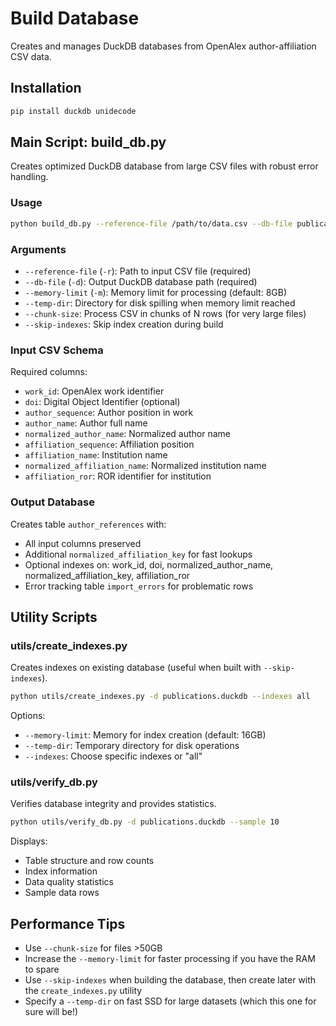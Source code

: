 # Build Database

Creates and manages DuckDB databases from OpenAlex author-affiliation CSV data.

## Installation
```bash
pip install duckdb unidecode
```

## Main Script: build_db.py

Creates optimized DuckDB database from large CSV files with robust error handling.

### Usage
```bash
python build_db.py --reference-file /path/to/data.csv --db-file publications.duckdb
```

### Arguments
- `--reference-file` (`-r`): Path to input CSV file (required)
- `--db-file` (`-d`): Output DuckDB database path (required)
- `--memory-limit` (`-m`): Memory limit for processing (default: 8GB)
- `--temp-dir`: Directory for disk spilling when memory limit reached
- `--chunk-size`: Process CSV in chunks of N rows (for very large files)
- `--skip-indexes`: Skip index creation during build

### Input CSV Schema
Required columns:
- `work_id`: OpenAlex work identifier
- `doi`: Digital Object Identifier (optional)
- `author_sequence`: Author position in work
- `author_name`: Author full name
- `normalized_author_name`: Normalized author name
- `affiliation_sequence`: Affiliation position
- `affiliation_name`: Institution name
- `normalized_affiliation_name`: Normalized institution name
- `affiliation_ror`: ROR identifier for institution

### Output Database
Creates table `author_references` with:
- All input columns preserved
- Additional `normalized_affiliation_key` for fast lookups
- Optional indexes on: work_id, doi, normalized_author_name, normalized_affiliation_key, affiliation_ror
- Error tracking table `import_errors` for problematic rows

## Utility Scripts

### utils/create_indexes.py
Creates indexes on existing database (useful when built with `--skip-indexes`).

```bash
python utils/create_indexes.py -d publications.duckdb --indexes all
```

Options:
- `--memory-limit`: Memory for index creation (default: 16GB)
- `--temp-dir`: Temporary directory for disk operations
- `--indexes`: Choose specific indexes or "all"

### utils/verify_db.py
Verifies database integrity and provides statistics.

```bash
python utils/verify_db.py -d publications.duckdb --sample 10
```

Displays:
- Table structure and row counts
- Index information
- Data quality statistics
- Sample data rows

## Performance Tips
- Use `--chunk-size` for files >50GB
- Increase the `--memory-limit` for faster processing if you have the RAM to spare
- Use `--skip-indexes` when building the database, then create later with the `create_indexes.py` utility
- Specify a `--temp-dir` on fast SSD for large datasets (which this one for sure will be!)